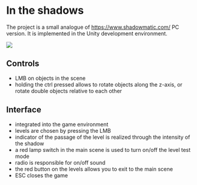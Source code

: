 # In the shadows

The project is a small analogue of https://www.shadowmatic.com/ PC version.
It is implemented in the Unity development environment.

<img src="https://ibb.co/MZJmwCn">

## Controls

* LMB on objects in the scene
* holding the ctrl pressed allows to rotate objects along the z-axis, or rotate double objects relative to each other

## Interface

* integrated into the game environment
* levels are chosen by pressing the LMB
* indicator of the passage of the level is realized through the intensity of the shadow
* a red lamp switch in the main scene is used to turn on/off the level test mode
* radio is responsible for on/off sound
* the red button on the levels allows you to exit to the main scene
* ESC closes the game

